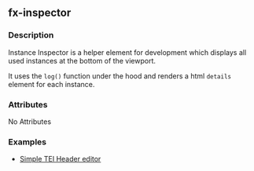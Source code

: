 ## fx-inspector

### Description

Instance Inspector is a helper element for development which
displays all used instances at the bottom of the viewport.

It uses the `log()` function under the hood and renders 
a html `details` element for each instance.


### Attributes

No Attributes

### Examples

* [Simple TEI Header editor](../demo/simple-tei-header.html)
